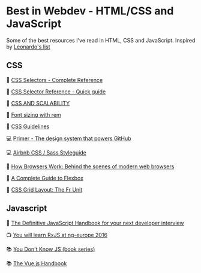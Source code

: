 # Best in Webdev - HTML/CSS and JavaScript
Some of the best resources I've read in HTML, CSS and JavaScript. Inspired by [Leonardo's list](https://github.com/lborgav/Best-in-JS)

## CSS
📄 [CSS Selectors - Complete Reference](https://developer.mozilla.org/en-US/docs/Web/CSS/CSS_Selectors)

📄 [CSS Selector Reference - Quick guide ](https://www.w3schools.com/cssref/css_selectors.asp)

📄 [CSS AND SCALABILITY](http://mrmrs.cc/writing/2016/03/24/scalable-css/)

📄 [Font sizing with rem](https://snook.ca/archives/html_and_css/font-size-with-rem)

📄 [CSS Guidelines](https://cssguidelin.es)

💻 [Primer - The design system that powers GitHub](https://github.com/primer/primer)

💻 [Airbnb CSS / Sass Styleguide](https://github.com/airbnb/css)

📄 [How Browsers Work: Behind the scenes of modern web browsers](https://www.html5rocks.com/en/tutorials/internals/howbrowserswork/)

📄 [A Complete Guide to Flexbox](https://css-tricks.com/snippets/css/a-guide-to-flexbox/)

📄 [CSS Grid Layout: The Fr Unit](https://alligator.io/css/css-grid-layout-fr-unit/)


## Javascript
📄 [The Definitive JavaScript Handbook for your next developer interview](https://medium.freecodecamp.org/the-definitive-javascript-handbook-for-a-developer-interview-44ffc6aeb54e)

📺 [You will learn RxJS at ng-europe 2016](https://www.youtube.com/watch?v=uQ1zhJHclvs)

📚 [You Don't Know JS (book series)](https://github.com/getify/You-Dont-Know-JS)

📚 [The Vue.js Handbook](https://medium.freecodecamp.org/the-vue-handbook-a-thorough-introduction-to-vue-js-1e86835d8446)
